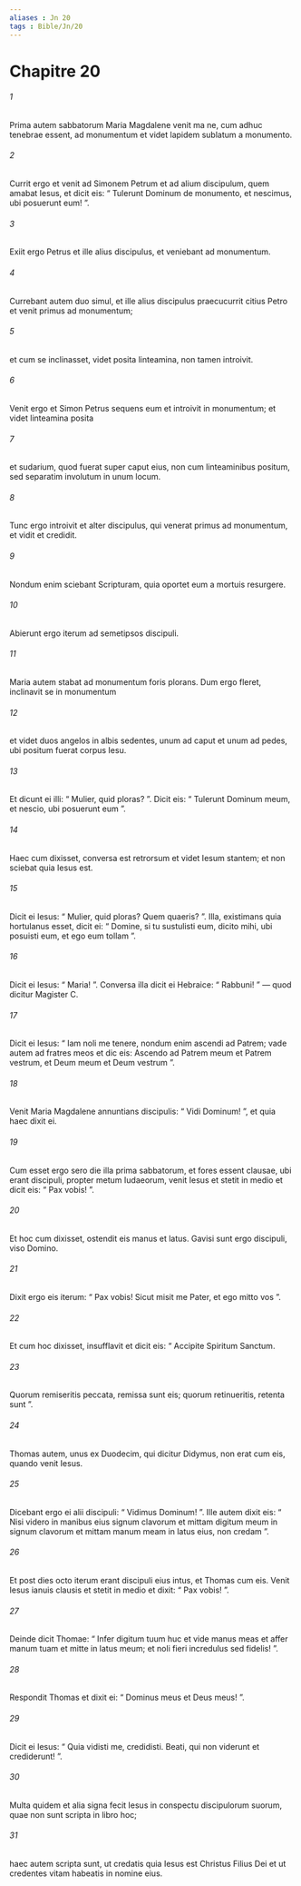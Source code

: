 ```yaml
---
aliases : Jn 20
tags : Bible/Jn/20
---
```


# Chapitre 20

###### 1
Prima autem sabbatorum Maria Magdalene venit ma ne, cum adhuc tenebrae essent, ad monumentum et videt lapidem sublatum a monumento. 
###### 2
Currit ergo et venit ad Simonem Petrum et ad alium discipulum, quem amabat Iesus, et dicit eis: “ Tulerunt Dominum de monumento, et nescimus, ubi posuerunt eum! ”. 
###### 3
Exiit ergo Petrus et ille alius discipulus, et veniebant ad monumentum. 
###### 4
Currebant autem duo simul, et ille alius discipulus praecucurrit citius Petro et venit primus ad monumentum; 
###### 5
et cum se inclinasset, videt posita linteamina, non tamen introivit. 
###### 6
Venit ergo et Simon Petrus sequens eum et introivit in monumentum; et videt linteamina posita 
###### 7
et sudarium, quod fuerat super caput eius, non cum linteaminibus positum, sed separatim involutum in unum locum. 
###### 8
Tunc ergo introivit et alter discipulus, qui venerat primus ad monumentum, et vidit et credidit. 
###### 9
Nondum enim sciebant Scripturam, quia oportet eum a mortuis resurgere. 
###### 10
Abierunt ergo iterum ad semetipsos discipuli. 
###### 11
Maria autem stabat ad monumentum foris plorans. Dum ergo fleret, inclinavit se in monumentum 
###### 12
et videt duos angelos in albis sedentes, unum ad caput et unum ad pedes, ubi positum fuerat corpus Iesu. 
###### 13
Et dicunt ei illi: “ Mulier, quid ploras? ”. Dicit eis: “ Tulerunt Dominum meum, et nescio, ubi posuerunt eum ”. 
###### 14
Haec cum dixisset, conversa est retrorsum et videt Iesum stantem; et non sciebat quia Iesus est. 
###### 15
Dicit ei Iesus: “ Mulier, quid ploras? Quem quaeris? ”. Illa, existimans quia hortulanus esset, dicit ei: “ Domine, si tu sustulisti eum, dicito mihi, ubi posuisti eum, et ego eum tollam ”. 
###### 16
Dicit ei Iesus: “ Maria! ”. Conversa illa dicit ei Hebraice: “ Rabbuni! ” — quod dicitur Magister C. 
###### 17
Dicit ei Iesus: “ Iam noli me tenere, nondum enim ascendi ad Patrem; vade autem ad fratres meos et dic eis: Ascendo ad Patrem meum et Patrem vestrum, et Deum meum et Deum vestrum ”. 
###### 18
Venit Maria Magdalene annuntians discipulis: “ Vidi Dominum! ”, et quia haec dixit ei.
###### 19
Cum esset ergo sero die illa prima sabbatorum, et fores essent clausae, ubi erant discipuli, propter metum Iudaeorum, venit Iesus et stetit in medio et dicit eis: “ Pax vobis! ”. 
###### 20
Et hoc cum dixisset, ostendit eis manus et latus. Gavisi sunt ergo discipuli, viso Domino. 
###### 21
Dixit ergo eis iterum: “ Pax vobis! Sicut misit me Pater, et ego mitto vos ”. 
###### 22
Et cum hoc dixisset, insufflavit et dicit eis: “ Accipite Spiritum Sanctum. 
###### 23
Quorum remiseritis peccata, remissa sunt eis; quorum retinueritis, retenta sunt ”.
###### 24
Thomas autem, unus ex Duodecim, qui dicitur Didymus, non erat cum eis, quando venit Iesus. 
###### 25
Dicebant ergo ei alii discipuli: “ Vidimus Dominum! ”. Ille autem dixit eis: “ Nisi videro in manibus eius signum clavorum et mittam digitum meum in signum clavorum et mittam manum meam in latus eius, non credam ”.
###### 26
Et post dies octo iterum erant discipuli eius intus, et Thomas cum eis. Venit Iesus ianuis clausis et stetit in medio et dixit: “ Pax vobis! ”. 
###### 27
Deinde dicit Thomae: “ Infer digitum tuum huc et vide manus meas et affer manum tuam et mitte in latus meum; et noli fieri incredulus sed fidelis! ”. 
###### 28
Respondit Thomas et dixit ei: “ Dominus meus et Deus meus! ”. 
###### 29
Dicit ei Iesus: “ Quia vidisti me, credidisti. Beati, qui non viderunt et crediderunt! ”.
###### 30
Multa quidem et alia signa fecit Iesus in conspectu discipulorum suorum, quae non sunt scripta in libro hoc; 
###### 31
haec autem scripta sunt, ut credatis quia Iesus est Christus Filius Dei et ut credentes vitam habeatis in nomine eius.
